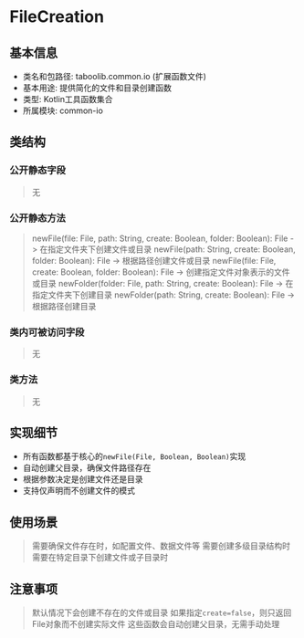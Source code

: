 # FileCreation

## 基本信息
- 类名和包路径: taboolib.common.io (扩展函数文件)
- 基本用途: 提供简化的文件和目录创建函数
- 类型: Kotlin工具函数集合
- 所属模块: common-io

## 类结构
### 公开静态字段
> 无

### 公开静态方法
> newFile(file: File, path: String, create: Boolean, folder: Boolean): File -> 在指定文件夹下创建文件或目录
> newFile(path: String, create: Boolean, folder: Boolean): File -> 根据路径创建文件或目录
> newFile(file: File, create: Boolean, folder: Boolean): File -> 创建指定文件对象表示的文件或目录
> newFolder(folder: File, path: String, create: Boolean): File -> 在指定文件夹下创建目录
> newFolder(path: String, create: Boolean): File -> 根据路径创建目录

### 类内可被访问字段
> 无

### 类方法
> 无

## 实现细节
- 所有函数都基于核心的`newFile(File, Boolean, Boolean)`实现
- 自动创建父目录，确保文件路径存在
- 根据参数决定是创建文件还是目录
- 支持仅声明而不创建文件的模式

## 使用场景
> 需要确保文件存在时，如配置文件、数据文件等
> 需要创建多级目录结构时
> 需要在特定目录下创建文件或子目录时

## 注意事项
> 默认情况下会创建不存在的文件或目录
> 如果指定`create=false`，则只返回File对象而不创建实际文件
> 这些函数会自动创建父目录，无需手动处理